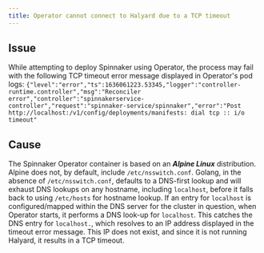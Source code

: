 ```yaml
---
title: Operator cannot connect to Halyard due to a TCP timeout
---
```


## Issue
While attempting to deploy Spinnaker using Operator, the process may fail with the following TCP timeout error message displayed in Operator's pod logs:
```{"level":"error","ts":1636061223.53345,"logger":"controller-runtime.controller","msg":"Reconciler error","controller":"spinnakerservice-controller","request":"spinnaker-service/spinnaker","error":"Post http://localhost:/v1/config/deployments/manifests: dial tcp :: i/o timeout"```

## Cause
The Spinnaker Operator container is based on an ***Alpine Linux*** distribution. Alpine does not, by default, include ```/etc/nsswitch.conf```. Golang, in the absence of ```/etc/nsswitch.conf```, defaults to a DNS-first lookup and will exhaust DNS lookups on any hostname, including ```localhost```, before it falls back to using ```/etc/hosts``` for hostname lookup.
If an entry for ```localhost``` is configured/mapped within the DNS server for the cluster in question, when Operator starts, it performs a DNS look-up for ```localhost```. This catches the DNS entry for ```localhost.```, which resolves to an IP address displayed in the timeout error message. This IP does not exist, and since it is not running Halyard, it results in a TCP timeout.

